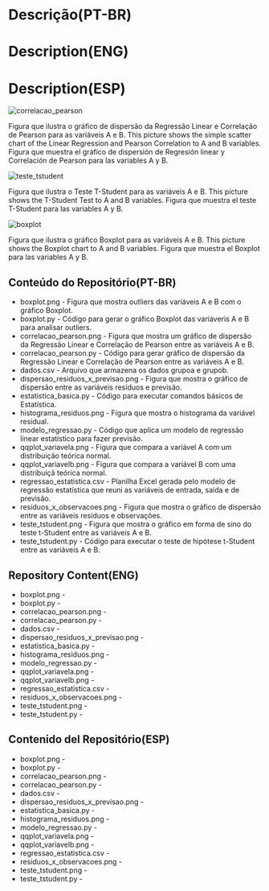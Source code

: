 # Descrição(PT-BR)
# Description(ENG)
# Description(ESP)
![correlacao_pearson](https://github.com/wilmorales21/Scripts/assets/80546143/7b66ebff-b877-4250-8f7c-59f185879cef)

Figura que ilustra o gráfico de dispersão da Regressão Linear e Correlação de Pearson para as variáveis A e B. This picture shows the simple scatter chart of the Linear Regression and Pearson Correlation to A and B variables. Figura que muestra el gráfico de dispersión de Regresión linear y Correlación de Pearson para las variables A y B. 

![teste_tstudent](https://github.com/wilmorales21/Scripts/assets/80546143/b219458b-aa3a-4915-b221-fc77fa86b830)

Figura que ilustra o Teste T-Student para as variáveis A e B. This picture shows the T-Student Test to A and B variables. Figura que muestra el teste T-Student para las variables A y B.

![boxplot](https://github.com/wilmorales21/Scripts/assets/80546143/e3d6718a-275b-4d14-b164-d4ddeb1314d3)

Figura que ilustra o gráfico Boxplot para as variáveis A e B. This picture shows the Boxplot chart to A and B variables. Figura que muestra el Boxplot para las variables A y B.

## Conteúdo do Repositório(PT-BR)
+ boxplot.png - Figura que mostra outliers das variáveis A e B com o gráfico Boxplot.
+ boxplot.py - Código para gerar o gráfico Boxplot das variáveris A e B para analisar outliers.
+ correlacao_pearson.png - Figura que mostra um gráfico de dispersão da Regressão Linear e Correlação de Pearson entre as variáveis A e B. 
+ correlacao_pearson.py - Código para gerar gráfico de dispersão da Regressão Linear e Correlação de Pearson entre as variáveis A e B.
+ dados.csv - Arquivo que armazena os dados grupoa e grupob.
+ dispersao_residuos_x_previsao.png - Figura que mostra o gráfico de dispersão entre as variáveis resíduos e previsão.
+ estatistica_basica.py - Código para executar comandos básicos de Estatística.
+ histograma_residuos.png - Figura que mostra o histograma da variável residual.
+ modelo_regressao.py - Código que aplica um modelo de regressão linear estatístico para fazer previsão.
+ qqplot_variavela.png - Figura que compara a variável A com um distribuição teórica normal.
+ qqplot_variavelb.png - Figura que compara a variável B com uma distribuiçã teórica normal.
+ regressao_estatistica.csv - Planilha Excel gerada pelo modelo de regressão estatística que reuni as variáveis de entrada, saída e de previsão.  
+ residuos_x_observacoes.png - Figura que mostra o gráfico de dispersão entre as variáveis resíduos e observações.
+ teste_tstudent.png - Figura que mostra o gráfico em forma de sino do teste t-Student entre as variáveis A e B.
+ teste_tstudent.py - Código para executar o teste de hipótese t-Student entre as variáveis A e B.
   
## Repository Content(ENG)
+ boxplot.png - 
+ boxplot.py - 
+ correlacao_pearson.png - 
+ correlacao_pearson.py - 
+ dados.csv - 
+ dispersao_residuos_x_previsao.png - 
+ estatistica_basica.py - 
+ histograma_residuos.png - 
+ modelo_regressao.py - 
+ qqplot_variavela.png - 
+ qqplot_variavelb.png - 
+ regressao_estatistica.csv - 
+ residuos_x_observacoes.png - 
+ teste_tstudent.png - 
+ teste_tstudent.py -

## Contenido del Repositório(ESP)
+ boxplot.png - 
+ boxplot.py - 
+ correlacao_pearson.png - 
+ correlacao_pearson.py - 
+ dados.csv - 
+ dispersao_residuos_x_previsao.png - 
+ estatistica_basica.py - 
+ histograma_residuos.png - 
+ modelo_regressao.py - 
+ qqplot_variavela.png - 
+ qqplot_variavelb.png - 
+ regressao_estatistica.csv - 
+ residuos_x_observacoes.png - 
+ teste_tstudent.png - 
+ teste_tstudent.py -
